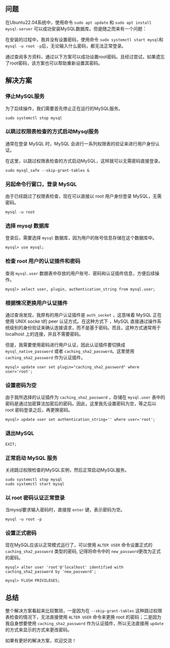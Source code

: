 ## 问题

在Ubuntu22.04系统中，使用命令 `sudo apt update` 和 `sudo apt install mysql-server` 可以成功安装MySQL数据库。但是随之而来有一个问题：    

在安装的过程中，我并没有设置密码，使用命令 `sudo systemctl start mysql`和 `mysql -u root -p`后，无论输入什么密码，都无法正常登录。     

通过查阅多方资料，通过以下方案可以成功设置root密码。且经过尝试，如果遗忘了root密码，该方案也可以帮助重新设置其密码。

## 解决方案

### 停止MySQL服务

为了后续操作，我们需要首先停止正在运行的MySQL服务。

```
sudo systemctl stop mysql
```

### 以跳过权限表检查的方式启动Mysql服务

通常在登录 MySQL 时，MySQL 会进行一系列权限表的验证来进行用户身份认证。    

在这里，以跳过权限表检查的方式启动MySQL，这样就可以无需密码直接登录。

```
sudo mysql_safe --skip-grant-tables &
```

### 另起命令行窗口，登录 MySQL

由于已经跳过了权限表检查，现在可以直接以 root 用户身份登录 MySQL，无需密码。

```
mysql -u root
```

### 选择 mysql 数据库

登录后，需要选择 `mysql` 数据库，因为用户的账号信息存储在这个数据库中。

```
mysql> use mysql;
```

### 检查 root 用户的认证插件和密码

查询 `mysql.user` 数据表中存放的用户账号、密码和认证插件信息，方便后续操作。

```
mysql> select user, plugin, authentication_string from mysql.user;
```

### 根据情况更换用户认证插件

通过查询发现，我原有的用户认证插件是 `auth_socket` ，这意味着 MySQL 正在使用 UNIX socke t的 peer 认证方式。在这种方式下 ，MySQL 直接通过操作系统级别的身份验证来确认连接请求，而不是基于密码。而且，这种方式通常用于 localhost 上的连接，并且不需要密码。

但是，我需要使用密码进行用户认证，因此认证插件要切换成 `mysql_native_password` 或者 `caching_sha2_password`。这里使用 `caching_sha2_password` 作为认证插件。

```
mysql> update user set plugin="caching_sha2_password" where user='root';  
```

### 设置密码为空

由于我所选择的认证插件为 `caching_sha2_password` ，存储在  `mysql.user` 表中的密码是通过加密算法加密后的密码。因此，这里我先设置密码为空，等之后以 root 密码登录之后，再更换密码。

```
mysql> update user set authentication_string='' where user='root';
```

### 退出MySQL

```
EXIT;
```

### 正常启动 MySQL 服务

关闭跳过权限检查的MySQL实例，然后正常启动MySQL服务。

```
sudo systemctl stop mysql
sudo systemctl start mysql
```

### 以 root 密码认证正常登录

当mysql要求输入密码时，直接按 `enter` 键，表示密码为空。

```
mysql -u root -p
```

### 设置正式密码

现在MySQL应该以正常模式运行了，可以使用 `ALTER USER` 命令设置正式的 `caching_sha2_password` 类型的密码, 记得将命令中的 `new_password`更改为正式的密码。

```
mysql> alter user 'root'@'localhost' identified with caching_sha2_password by 'new_password';

mysql> FLUSH PRIVILEGES;
```

## 总结

整个解决方案看起来比较繁琐，一是因为在 `--skip-grant-tables` 这种跳过权限表检查的情况下，无法直接使用 `ALTER USER` 命令来更换 root 的密码；二是因为我自身想要使用 `caching_sha2_password` 作为认证插件，所以无法直接用 `update`的方式来显示的方式来更改密码。    

如果有更好的解决方案，欢迎交流！
